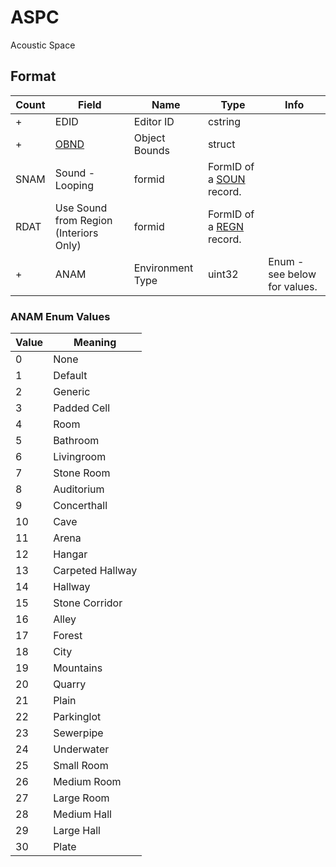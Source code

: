 ASPC
====

Acoustic Space

## Format

Count | Field | Name | Type | Info
------|-------|------|------|-----
+ | EDID | Editor ID | cstring |
+ | [OBND](Fields/OBND.md) | Object Bounds | struct |
 | SNAM | Sound - Looping | formid | FormID of a [SOUN](SOUN.md) record.
 | RDAT | Use Sound from Region (Interiors Only) | formid | FormID of a [REGN](REGN.md) record.
+ | ANAM | Environment Type | uint32 | Enum - see below for values.

### ANAM Enum Values

Value | Meaning
------|--------
0 | None
1 | Default
2 | Generic
3 | Padded Cell
4 | Room
5 | Bathroom
6 | Livingroom
7 | Stone Room
8 | Auditorium
9 | Concerthall
10 | Cave
11 | Arena
12 | Hangar
13 | Carpeted Hallway
14 | Hallway
15 | Stone Corridor
16 | Alley
17 | Forest
18 | City
19 | Mountains
20 | Quarry
21 | Plain
22 | Parkinglot
23 | Sewerpipe
24 | Underwater
25 | Small Room
26 | Medium Room
27 | Large Room
28 | Medium Hall
29 | Large Hall
30 | Plate
